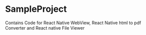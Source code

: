 # SampleProject
Contains Code for React Native WebView, React Native html to pdf Converter and React native File Viewer
